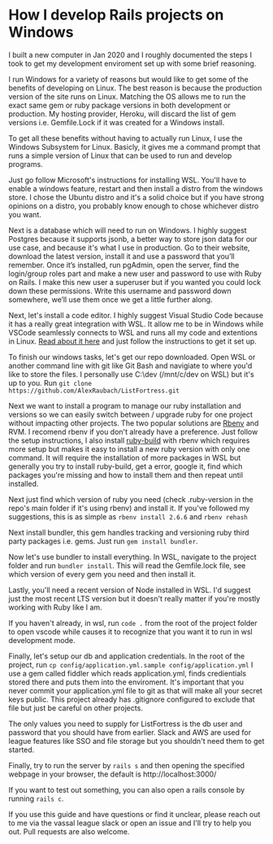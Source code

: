 # How I develop Rails projects on Windows

I built a new computer in Jan 2020 and I roughly documented the steps I took to get my development enviroment set up with some brief reasoning.

I run Windows for a variety of reasons but would like to get some of the benefits of developing on Linux. The best reason is because the production version of the site runs on Linux. Matching the OS allows me to run the exact same gem or ruby package versions in both development or production. My hosting provider, Heroku, will discard the list of gem versions i.e. Gemfile.Lock if it was created for a Windows install. 

To get all these benefits without having to actually run Linux, I use the Windows Subsystem for Linux. Basicly, it gives me a command prompt that runs a simple version of Linux that can be used to run and develop programs.

Just go follow Microsoft's instructions for installing WSL. You'll have to enable a windows feature, restart and then install a distro from the windows store. I chose the Ubuntu distro and it's a solid choice but if you have strong opinions on a distro, you probably know enough to chose whichever distro you want.

Next is a database which will need to run on Windows. I highly suggest Postgres because it supports jsonb, a better way to store json data for our use case, and because it's what I use in production. Go to their website, download the latest version, install it and use a password that you’ll remember. Once it’s installed, run pgAdmin, open the server, find the login/group roles part and make a new user and password to use with Ruby on Rails. I make this new user a superuser but if you wanted you could lock down these permissions. Write this username and password down somewhere, we’ll use them once we get a little further along.

Next, let's install a code editor. I highly suggest Visual Studio Code because it has a really great integration with WSL. It allow me to be in Windows while VSCode seamlessly connects to WSL and runs all my code and extentions in Linux. [Read about it here](https://code.visualstudio.com/docs/remote/wsl) and just follow the instructions to get it set up.  

To finish our windows tasks, let's get our repo downloaded. Open WSL or another command line with git like Git Bash and navigiate to where you'd like to store the files. I personally use C:\dev (/mnt/c/dev on WSL) but it's up to you. Run `git clone https://github.com/AlexRaubach/ListFortress.git`

Next we want to install a program to manage our ruby installation and versions so we can easily switch between / upgrade ruby for one project without impacting other projects. The two popular solutions are [Rbenv](https://github.com/rbenv/rbenv) and RVM. I recomend rbenv if you don't already have a preference. Just follow the setup instructions, I also install [ruby-build](https://github.com/rbenv/ruby-build#readme) with rbenv which requires more setup but makes it easy to install a new ruby version with only one command. It will require the installation of more packages in WSL but generally you try to install ruby-build, get a error, google it, find which packages you're missing and how to install them and then repeat until installed. 

Next just find which version of ruby you need (check .ruby-version in the repo's main folder if it's using rbenv) and install it. If you've followed my suggestions, this is as simple as `rbenv install 2.6.6` and `rbenv rehash`

Next install bundler, this gem handles tracking and versioning ruby third party packages i.e. gems. Just run `gem install bundler`.

Now let's use bundler to install everything. In WSL, navigate to the project folder and run `bundler install`. This will read the Gemfile.lock file, see which version of every gem you need and then install it.

Lastly, you'll need a recent version of Node installed in WSL. I'd suggest just the most recent LTS version but it doesn't really matter if you're mostly working with Ruby like I am.

If you haven't already, in wsl, run `code .` from the root of the project folder to open vscode while causes it to recognize that you want it to run in wsl development mode.

Finally, let's setup our db and application credentials. In the root of the project, run `cp config/application.yml.sample config/application.yml` I use a gem called fiddler which reads application.yml, finds credientials stored there and puts them into the enviroment. It's important that you never commit your application.yml file to git as that will make all your secret keys public. This project already has .gitignore configured to exclude that file but just be careful on other projects. 

The only values you need to supply for ListFortress is the db user and password that you should have from earlier. Slack and AWS are used for league features like SSO and file storage but you shouldn't need them to get started.

Finally, try to run the server by `rails s` and then opening the specified webpage in your browser, the default is http://localhost:3000/

If you want to test out something, you can also open a rails console by running `rails c`.

If you use this guide and have questions or find it unclear, please reach out to me via the vassal league slack or open an issue and I'll try to help you out. Pull requests are also welcome.